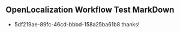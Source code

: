 ## OpenLocalization Workflow Test MarkDown
* 5df219ae-89fc-46cd-bbbd-158a25ba61b8 thanks!

<!--HONumber=Oct16_HO4-->


